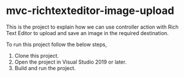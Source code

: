 # mvc-richtexteditor-image-upload

This is the project to explain how we can use controller action with Rich Text Editor to upload and save an image in the required destination.

To run this project follow the below steps, 

1. Clone this project.
2. Open the project in Visual Studio 2019 or later.
3. Build and run the project.
